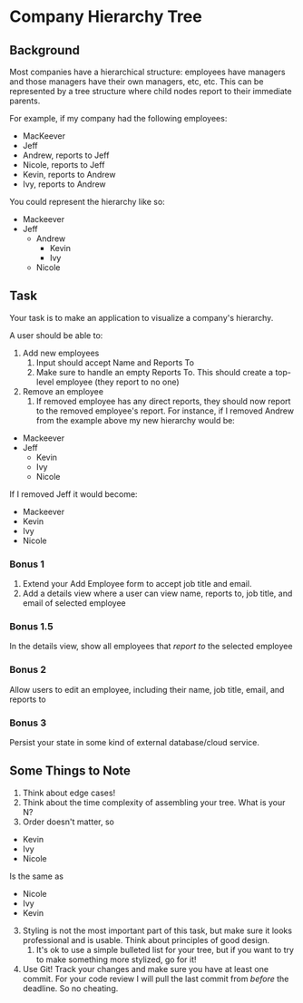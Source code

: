 # Company Hierarchy Tree

## Background

Most companies have a hierarchical structure: employees have managers and those managers have their own managers, etc, etc.
This can be represented by a tree structure where child nodes report to their immediate parents.

For example, if my company had the following employees:

- MacKeever
- Jeff
- Andrew, reports to Jeff
- Nicole, reports to Jeff
- Kevin, reports to Andrew
- Ivy, reports to Andrew

You could represent the hierarchy like so:

- Mackeever
- Jeff
  - Andrew
    - Kevin
    - Ivy
  - Nicole

## Task

Your task is to make an application to visualize a company's hierarchy.

A user should be able to:

1. Add new employees
   1. Input should accept Name and Reports To
   2. Make sure to handle an empty Reports To. This should create a top-level employee (they report to no one)
2. Remove an employee
   1. If removed employee has any direct reports, they should now report to the removed employee's report. For instance, if I removed Andrew from the example above my new hierarchy would be:

- Mackeever
- Jeff
  - Kevin
  - Ivy
  - Nicole

If I removed Jeff it would become:

- Mackeever
- Kevin
- Ivy
- Nicole

### Bonus 1

1. Extend your Add Employee form to accept job title and email.
2. Add a details view where a user can view name, reports to, job title, and email of selected employee

### Bonus 1.5

In the details view, show all employees that _report to_ the selected employee

### Bonus 2

Allow users to edit an employee, including their name, job title, email, and reports to

### Bonus 3

Persist your state in some kind of external database/cloud service.

## Some Things to Note

1. Think about edge cases!
2. Think about the time complexity of assembling your tree. What is your N?
3. Order doesn't matter, so

- Kevin
- Ivy
- Nicole

Is the same as

- Nicole
- Ivy
- Kevin

3. Styling is not the most important part of this task, but make sure it looks professional and is usable. Think about principles of good design.
   1. It's ok to use a simple bulleted list for your tree, but if you want to try to make something more stylized, go for it!
4. Use Git! Track your changes and make sure you have at least one commit. For your code review I will pull the last commit from _before_ the deadline. So no cheating.
